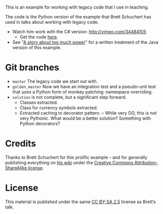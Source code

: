 This is an example for working with legacy code that I use in teaching.

The code is the Python version of the example that Brett Schuchert has used in talks about working with legacy code.

* Watch him work with the C# version: <http://vimeo.com/34484105>
    * Get the code [here](https://github.com/alexbepple/CurrencyConversion-CSharp-MSTest).
* See "[A story about too much power](http://schuchert.wikispaces.com/JMockIt.AStoryAboutTooMuchPower)" for a written treatment of the Java version of this example.


# Git branches

* `master` The legacy code we start out with.
* `golden_master` Now we have an integration test and a pseudo-unit test that uses a Python form of monkey patching: namespace overriding.
* `solution` is not complete, but a significant step forward.
    * Classes extracted.
    * Class for currency symbols extracted.
    * Extracted caching to decorator pattern. – While very OO, this is not very Pythonic. What would be a better solution? Something with Python decorators?


# Credits

Thanks to Brett Schuchert for this prolific example – and for generally publishing everything on [his wiki](http://schuchert.wikispaces.com/) under the [Creative Commons Attribution-ShareAlike license](http://creativecommons.org/licenses/by-sa/2.5/).


# License

This material is published under the same [CC BY-SA 2.5](http://creativecommons.org/licenses/by-sa/2.5/) license as Brett’s talk.

